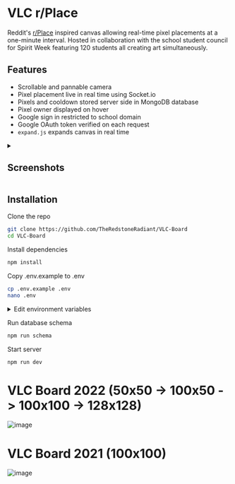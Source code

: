 # VLC r/Place
Reddit's [r/Place](https://en.wikipedia.org/wiki/R/place) inspired canvas allowing real-time pixel placements at a one-minute interval.
Hosted in collaboration with the school student council for Spirit Week featuring 120 students all creating art simultaneously.

## Features
- Scrollable and pannable camera
- Pixel placement live in real time using Socket.io
- Pixels and cooldown stored server side in MongoDB database
- Pixel owner displayed on hover
- Google sign in restricted to school domain
- Google OAuth token verified on each request
- `expand.js` expands canvas in real time

<details>
  <summary><h2>Screenshots</h2></summary>

Default view:
<br>
<img src="https://user-images.githubusercontent.com/76220359/209420823-7b69fe4b-ca1d-4c21-9d98-26c81bf170e6.png" width="500">
<br><br>
Hovering pixel, displaying user that placed it:
<br>
<img src="https://user-images.githubusercontent.com/76220359/209420828-30b22ae4-4e70-4c8a-b02e-56f4a057e279.png" width="500">
<br><br>
Signed in to non school domain:
<br>
<img src="https://user-images.githubusercontent.com/76220359/209421281-1b43d4f1-621c-4e98-86fa-2af16be8d5cb.png" width="500">
<br><br>
Signed in:
<br>
<img src="https://user-images.githubusercontent.com/76220359/209420942-e0a0dfb3-387a-4ec7-acb9-c5a7df75b2bc.png" width="500">
<br><br>
Orange colour selected:
<br>
<img src="https://user-images.githubusercontent.com/76220359/209420960-c5e02170-5f2f-4031-aa4c-df630620a0b7.png" width="500"></img>
<br><br>
Placed orange pixel, on placement cooldown:
<br>
<img src="https://user-images.githubusercontent.com/76220359/209420964-3e09c524-1edb-46af-b9d4-a611ab0261bc.png" width="500">
</details>

## Installation

Clone the repo
```bash
git clone https://github.com/TheRedstoneRadiant/VLC-Board
cd VLC-Board
```

Install dependencies
```bash
npm install
```

Copy .env.example to .env
```bash
cp .env.example .env
nano .env
```

<details>
  <summary>Edit environment variables</summary>
  
  - `MONGO_URI`: Primary MongoDB database URI where pixels and users are stored
  - `MONGO_URI2`: Secondary MongoDB database URI, stores pixel ownership
  - `GOOGLE_SECRET`: Google OAuth Secret (see [Create Authorization Credentials](https://developers.google.com/identity/sign-in/web/sign-in#create_authorization_credentials))
  - `GOOGLE_CLIENT_ID`: Google OAuth Client ID
  - `DATABASE`: MongoDB database name, can be anything
  
</details>

Run database schema
```bash
npm run schema
```

Start server
```bash
npm run dev
```

# VLC Board 2022 (50x50 -> 100x50 -> 100x100 -> 128x128)
![image](https://user-images.githubusercontent.com/76220359/209422431-a9509969-489a-4878-acb4-27d6f93c13ed.png)

# VLC Board 2021 (100x100)
![image](https://user-images.githubusercontent.com/76220359/209422435-a02d65e2-6f58-4df5-a501-688cc48c25df.png)
